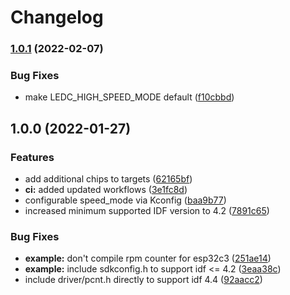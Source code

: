 # Changelog

### [1.0.1](https://github.com/mdvorak/esp-pc-fan/compare/v1.0.0...v1.0.1) (2022-02-07)


### Bug Fixes

* make LEDC_HIGH_SPEED_MODE default ([f10cbbd](https://github.com/mdvorak/esp-pc-fan/commit/f10cbbd2e09dd0dff2ecaf7335ee821aaa7e1fce))

## 1.0.0 (2022-01-27)


### Features

* add additional chips to targets ([62165bf](https://github.com/mdvorak/esp-pc-fan/commit/62165bf194521c898c8b100e14fdaaab95358bc2))
* **ci:** added updated workflows ([3e1fc8d](https://github.com/mdvorak/esp-pc-fan/commit/3e1fc8d26187ab94e9dfdb2e223cef17b885fa17))
* configurable speed_mode via Kconfig ([baa9b77](https://github.com/mdvorak/esp-pc-fan/commit/baa9b778d7e2f5e723bfae1c80923d58c7e1928a))
* increased minimum supported IDF version to 4.2 ([7891c65](https://github.com/mdvorak/esp-pc-fan/commit/7891c650ff803c6dc07ec40cebdc77559a04d067))


### Bug Fixes

* **example:** don't compile rpm counter for esp32c3 ([251ae14](https://github.com/mdvorak/esp-pc-fan/commit/251ae145d5934e83779c302a2d524370a8a11b8a))
* **example:** include sdkconfig.h to support idf <= 4.2 ([3eaa38c](https://github.com/mdvorak/esp-pc-fan/commit/3eaa38cf73823efae2d3132f4e8683a66671c534))
* include driver/pcnt.h directly to support idf 4.4 ([92aacc2](https://github.com/mdvorak/esp-pc-fan/commit/92aacc24e3065e33134b7cda1987dde3e2899426))
